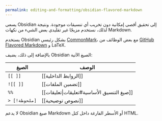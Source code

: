 ```yaml
---
permalink: editing-and-formatting/obsidian-flavored-markdown
---
```


يسعى Obsidian إلى تحقيق أقصى إمكانية دون تخريب أي تنسيقات موجودة. ونتيجة لذلك، نستخدم مزيجًا غير تقليدي بعض الشيء من نكهات Markdown.

يستخدم Obsidian بشكل رئيسي [CommonMark](https://commonmark.org)، مع بعض الوظائف من [GitHub Flavored Markdown](https://commonmark.org) و LaTeX.

بالإضافة إلى ذلك، يضيف Obsidian الصيغ الآتية:

| الصيغ         | الوصف                                     |
| ------------- | ----------------------------------------- |
| `[[ ]]`       | [[الروابط الداخلية]]                      |
| `![[ ]]`      | [[تضمين الملفات]]                         |
| `%%`          | [[صيغ التنسيق الأساسية#تعليقات\|تعليقات]] |
| `> [!ملحوظة]` | [[نصوص توضيحية]]                          |

لا يدعم Obsidian صيغ Markdown أو الأسطر الفارغة داخل كتل HTML.
